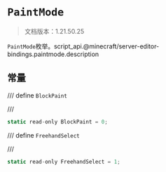 # `PaintMode`

> 文档版本：1.21.50.25

`PaintMode`枚举。script_api.@minecraft/server-editor-bindings.paintmode.description

## 常量

/// define
`BlockPaint`


///

```js
static read-only BlockPaint = 0;
```


/// define
`FreehandSelect`


///

```js
static read-only FreehandSelect = 1;
```


